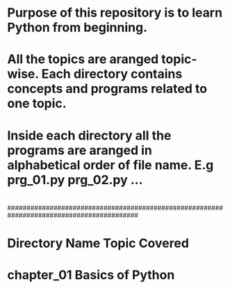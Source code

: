 #   
#   Purpose of this repository is to learn Python from beginning.
#   All the topics are aranged topic-wise. Each directory contains concepts and programs related to one topic.
#   Inside each directory all the programs are aranged in alphabetical order of file name. E.g prg_01.py prg_02.py ...
#
##########################################################################################
#   Directory Name              Topic Covered
#   chapter_01                  Basics of Python
#
#
#
